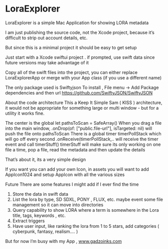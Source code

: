 # LoraExplorer
LoraExplorer is a simple Mac Application for showing LORA metadata

I am just publishing the source code, not the Xcode project, because it’s difficult to strip out account details, etc.

But since this is a minimal project it should be easy to get setup

Just start with a Xcode  swiftui project . if prompted, use swift data since future versions may take advantage of it

Copy all of the swift files into the project, you can either replace LoraExplorerApp or merge with your App class (if you use a different name)

The only package used is Swiftyjson
To install , File menu -> Add Package dependencies and then url https://github.com/SwiftyJSON/SwiftyJSON

About the code architecture 
This a Keep It Simple Sam ( KISS ) architecture, it would not be appropriate for something large or multi window - but for a utility it works fine.

The center is the global let pathsToScan = SafeArray()
When you drag a file into the main window, .onDrop(of: ["public.file-url"], isTargeted: nil) will push the file onto pathsToScan
There is a global timer timerPollStack which will go off every second
.onReceive(timerPollStack,..  will receive the timer event and call timerStuff()
timerStuff will make sure its only working on one file a time, pop a file, read the metadata and then update the details

That’s about it, its a very simple design 

If you want you can add your own Icon, in assets you will want to add AppIcon1024 and setup AppIcon with all the various sizes


Future 
 There are some features I might add if I ever find the time
1. Store the data in swift data
2. List the lora by type, SD SDXL, PONY , FLUX, etc.  maybe event some file management so it can move into directories
3. Query capability to show LORA where a term is somewhere in the Lora title, tags, keywords , etc.
4. Extract triggers
5. Have user input, like ranking the lora from 1 to 5 stars, add categories ( cyberpunk, fantasy, realism…. )

But for now I’m busy with my App , www.gadzoinks.com

